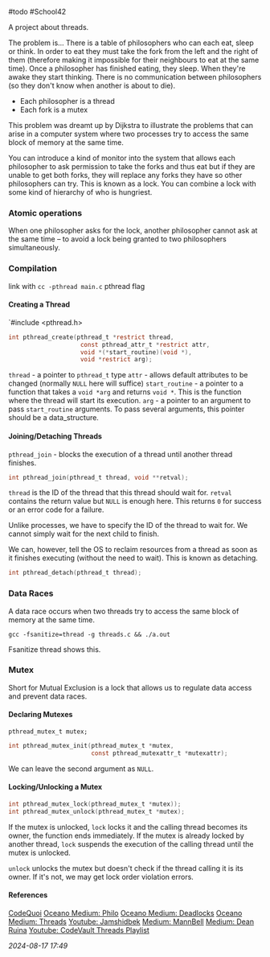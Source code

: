 #todo #School42 

A project about threads.

The problem is...
There is a table of philosophers who can each eat, sleep or think.
In order to eat they must take the fork from the left and the right of them (therefore making it impossible for their neighbours to eat at the same time).
Once a philosopher has finished eating, they sleep. When they're awake they start thinking.
There is no communication between philosophers (so they don't know when another is about to die).

* Each philosopher is a thread
* Each fork is a mutex

This problem was dreamt up by Dijkstra to illustrate the problems that can arise in a computer system where two processes try to access the same block of memory at the same time.

You can introduce a kind of monitor into the system that allows each philosopher to ask permission to take the forks and thus eat but if they are unable to get both forks, they will replace any forks they have so other philosophers can try. This is known as a lock. You can combine a lock with some kind of hierarchy of who is hungriest.
### Atomic operations
When one philosopher asks for the lock, another philosopher cannot ask at the same time – to avoid a lock being granted to two philosophers simultaneously.
### Compilation
link with `cc -pthread main.c` pthread flag
#### Creating a Thread
`#include <pthread.h>

```c
int pthread_create(pthread_t *restrict thread, 
					const pthread_attr_t *restrict attr,
					void *(*start_routine)(void *),
					void *restrict arg);
```
`thread` - a pointer to `pthread_t` type
`attr` - allows default attributes to be changed (normally `NULL` here will suffice)
`start_routine` - a pointer to a function that takes a `void *arg` and returns `void *`. This is the function where the thread will start its execution.
`arg` - a pointer to an argument to pass `start_routine` arguments. To pass several arguments, this pointer should be a data_structure.
#### Joining/Detaching Threads
`pthread_join` - blocks the execution of a thread until another thread finishes.
```c
int pthread_join(pthread_t thread, void **retval);
```
`thread` is the ID of the thread that this thread should wait for.
`retval` contains the return value but `NULL` is enough here.
This returns `0` for success or an error code for a failure.

Unlike processes, we have to specify the ID of the thread to wait for. We cannot simply wait for the next child to finish.

We can, however, tell the OS to reclaim resources from a thread as soon as it finishes executing (without the need to wait). This is known as detaching.

```c
int pthread_detach(pthread_t thread);
```
### Data Races
A data race occurs when two threads try to access the same block of memory at the same time.

`gcc -fsanitize=thread -g threads.c && ./a.out`

Fsanitize thread shows this.
### Mutex
Short for Mutual Exclusion is a lock that allows us to regulate data access and prevent data races. 
#### Declaring Mutexes
`pthread_mutex_t mutex;`

```c
int pthread_mutex_init(pthread_mutex_t *mutex,
					   const pthread_mutexattr_t *mutexattr);
```

We can leave the second argument as `NULL`.
#### Locking/Unlocking a Mutex
```c
int pthread_mutex_lock(pthread_mutex_t *mutex));
int pthread_mutex_unlock(pthread_mutex_t *mutex);
```
If the mutex is unlocked, `lock` locks it and the calling thread becomes its owner, the function ends immediately. If the mutex is already locked by another thread, `lock` suspends the execution of the calling thread until the mutex is unlocked.

`unlock` unlocks the mutex but doesn't check if the thread calling it is its owner. If it's not, we may get lock order violation errors.
#### References
[CodeQuoi](https://www.codequoi.com/en/)
[Oceano Medium: Philo](https://medium.com/@jalal92/the-dining-philosophers-7157cc05315)
[Oceano Medium: Deadlocks](https://medium.com/@jalal92/deadlocks-b059eed3e6c3)
[Oceano Medium: Threads](https://medium.com/@jalal92/lets-discuss-threads-grab-a-coffee-ad4d4ebf7181)
[Youtube: Jamshidbek](https://www.youtube.com/watch?v=UGQsvVKwe90)
[Medium: MannBell](https://m4nnb3ll.medium.com/the-dining-philoshophers-an-introduction-to-multitasking-a-42-the-network-project-34e4141dbc49)
[Medium: Dean Ruina](https://medium.com/@ruinadd/philosophers-42-guide-the-dining-philosophers-problem-893a24bc0fe2)
[Youtube: CodeVault Threads Playlist](https://www.youtube.com/watch?v=d9s_d28yJq0&list=PLfqABt5AS4FmuQf70psXrsMLEDQXNkLq2&pp=iAQB)



_2024-08-17 17:49_